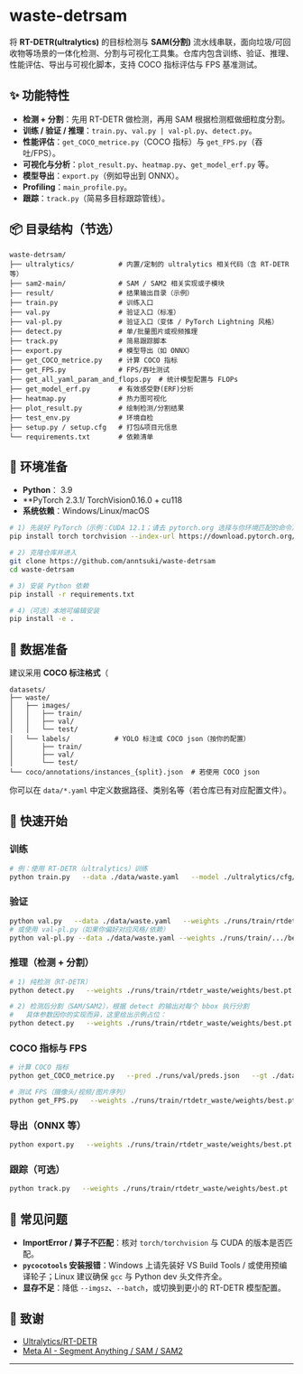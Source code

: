 # waste-detrsam

将 **RT-DETR(ultralytics)** 的目标检测与 **SAM(分割)** 流水线串联，面向垃圾/可回收物等场景的一体化检测、分割与可视化工具集。仓库内包含训练、验证、推理、性能评估、导出与可视化脚本，支持 COCO 指标评估与 FPS 基准测试。


## ✨ 功能特性
- **检测 + 分割**：先用 RT-DETR 做检测，再用 SAM 根据检测框做细粒度分割。
- **训练 / 验证 / 推理**：`train.py`、`val.py | val-pl.py`、`detect.py`。
- **性能评估**：`get_COCO_metrice.py`（COCO 指标）与 `get_FPS.py`（吞吐/FPS）。
- **可视化与分析**：`plot_result.py`、`heatmap.py`、`get_model_erf.py` 等。
- **模型导出**：`export.py`（例如导出到 ONNX）。
- **Profiling**：`main_profile.py`。
- **跟踪**：`track.py`（简易多目标跟踪管线）。

## 📦 目录结构（节选）
```
waste-detrsam/
├── ultralytics/           # 内置/定制的 ultralytics 相关代码（含 RT-DETR 等）
├── sam2-main/             # SAM / SAM2 相关实现或子模块
├── result/                # 结果输出目录（示例）
├── train.py               # 训练入口
├── val.py                 # 验证入口（标准）
├── val-pl.py              # 验证入口（变体 / PyTorch Lightning 风格）
├── detect.py              # 单/批量图片或视频推理
├── track.py               # 简易跟踪脚本
├── export.py              # 模型导出（如 ONNX）
├── get_COCO_metrice.py    # 计算 COCO 指标
├── get_FPS.py             # FPS/吞吐测试
├── get_all_yaml_param_and_flops.py  # 统计模型配置与 FLOPs
├── get_model_erf.py       # 有效感受野(ERF)分析
├── heatmap.py             # 热力图可视化
├── plot_result.py         # 绘制检测/分割结果
├── test_env.py            # 环境自检
├── setup.py / setup.cfg   # 打包&项目元信息
└── requirements.txt       # 依赖清单
```

## 🧰 环境准备
- **Python**： 3.9
- **PyTorch 2.3.1/ TorchVision0.16.0 + cu118
- **系统依赖**：Windows/Linux/macOS 

```bash
# 1) 先装好 PyTorch（示例：CUDA 12.1；请去 pytorch.org 选择与你环境匹配的命令）
pip install torch torchvision --index-url https://download.pytorch.org/whl/cu121

# 2) 克隆仓库并进入
git clone https://github.com/anntsuki/waste-detrsam
cd waste-detrsam

# 3) 安装 Python 依赖
pip install -r requirements.txt

# 4)（可选）本地可编辑安装
pip install -e .
```


## 📂 数据准备
建议采用 **COCO 标注格式**（
```
datasets/
├── waste/
│   ├── images/
│   │   ├── train/
│   │   ├── val/
│   │   └── test/
│   └── labels/           # YOLO 标注或 COCO json（按你的配置）
│       ├── train/
│       ├── val/
│       └── test/
└── coco/annotations/instances_{split}.json  # 若使用 COCO json
```
你可以在 `data/*.yaml` 中定义数据路径、类别名等（若仓库已有对应配置文件）。

## 🚀 快速开始

### 训练
```bash
# 例：使用 RT-DETR（ultralytics）训练
python train.py   --data ./data/waste.yaml   --model ./ultralytics/cfg/models/rtdetr/rtdetr-l.yaml   --epochs 100   --batch 16   --imgsz 640   --project runs/train --name rtdetr_waste
```

### 验证
```bash
python val.py   --data ./data/waste.yaml   --weights ./runs/train/rtdetr_waste/weights/best.pt   --imgsz 640
# 或使用 val-pl.py（如果你偏好对应风格/依赖）
python val-pl.py --data ./data/waste.yaml --weights ./runs/train/.../best.pt
```

### 推理（检测 + 分割）
```bash
# 1) 纯检测（RT-DETR）
python detect.py   --weights ./runs/train/rtdetr_waste/weights/best.pt   --source ./demo/images   --imgsz 640   --save-txt --save-conf

# 2) 检测后分割（SAM/SAM2），根据 detect 的输出对每个 bbox 执行分割
#   具体参数因你的实现而异，这里给出示例占位：
python detect.py   --weights ./runs/train/rtdetr_waste/weights/best.pt   --source ./demo/images   --use_sam   --sam_checkpoint ./sam2-main/checkpoints/sam2_hiera_large.pt   --imgsz 640
```

### COCO 指标与 FPS
```bash
# 计算 COCO 指标
python get_COCO_metrice.py   --pred ./runs/val/preds.json   --gt ./datasets/coco/annotations/instances_val.json

# 测试 FPS（摄像头/视频/图片序列）
python get_FPS.py   --weights ./runs/train/rtdetr_waste/weights/best.pt   --source ./demo/video.mp4   --imgsz 640
```

### 导出（ONNX 等）
```bash
python export.py   --weights ./runs/train/rtdetr_waste/weights/best.pt   --include onnx   --imgsz 640
```

### 跟踪（可选）
```bash
python track.py   --weights ./runs/train/rtdetr_waste/weights/best.pt   --source ./demo/video.mp4   --imgsz 640
```

## 🔧 常见问题
- **ImportError / 算子不匹配**：核对 `torch/torchvision` 与 CUDA 的版本是否匹配。
- **`pycocotools` 安装报错**：Windows 上请先装好 VS Build Tools / 或使用预编译轮子；Linux 建议确保 `gcc` 与 Python dev 头文件齐全。
- **显存不足**：降低 `--imgsz`、`--batch`，或切换到更小的 RT-DETR 模型配置。

## 🙏 致谢
- [Ultralytics/RT-DETR](https://github.com/ultralytics/ultralytics)
- [Meta AI - Segment Anything / SAM / SAM2](https://github.com/facebookresearch/segment-anything)
---

